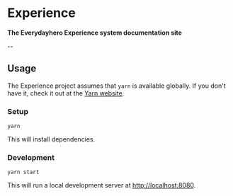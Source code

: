 # Experience

**The Everydayhero Experience system documentation site**

--

<!-- Site links

[Staging](https://www.example.com) | [Production](https://www.example.com)

-->

## Usage

The Experience project assumes that `yarn` is available globally. If you don't have it, check it out at the [Yarn website](https://yarnpkg.com/docs/getting-started).

### Setup

```shell
yarn
```

This will install dependencies.

### Development

```shell
yarn start
```

This will run a local development server at [http://localhost:8080](http://localhost:8080).